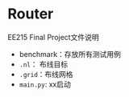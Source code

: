 # Router
EE215 Final Project文件说明
- benchmark：存放所有测试用例 
- `.nl`： 布线目标
- `.grid`：布线网格
- `main.py`:  xx启动
